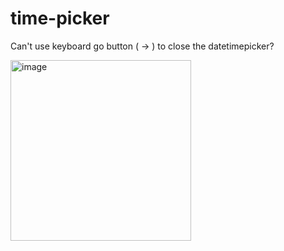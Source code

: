 # time-picker


Can't use keyboard go button ( -> ) to close the datetimepicker?

<img width="289" alt="image" src="https://user-images.githubusercontent.com/119839331/205569087-3b7269f0-6bde-4c1c-9b46-98769620718c.png">

